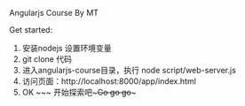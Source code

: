 Angularjs Course By MT

Get started:

1. 安装nodejs  设置环境变量
2. git clone 代码
3. 进入angularjs-course目录，执行 node script/web-server.js
4. 访问页面：http://localhost:8000/app/index.html
5. OK ~~~ 开始探索吧~~~Go go go~~~
